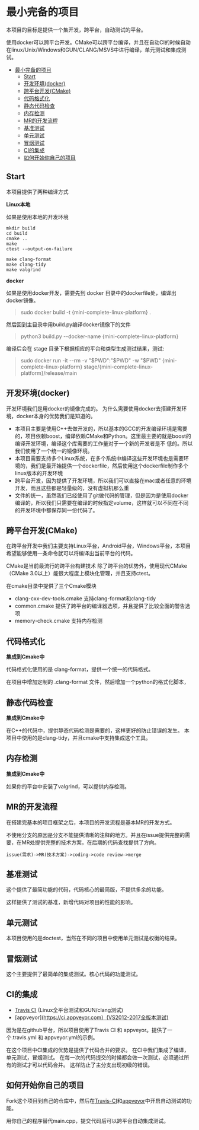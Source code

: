 # 最小完备的项目

本项目的目标是提供一个集开发，跨平台，自动测试的平台。

使用docker可以跨平台开发。CMake可以跨平台编译，并且在自动CI的时候自动在linux/Unix/Windows和GUN/CLANG/MSVS中进行编译，单元测试和集成测试。

<!-- TOC -->

- [最小完备的项目](#%E6%9C%80%E5%B0%8F%E5%AE%8C%E5%A4%87%E7%9A%84%E9%A1%B9%E7%9B%AE)
    - [Start](#start)
    - [开发环境(docker)](#%E5%BC%80%E5%8F%91%E7%8E%AF%E5%A2%83docker)
    - [跨平台开发(CMake)](#%E8%B7%A8%E5%B9%B3%E5%8F%B0%E5%BC%80%E5%8F%91cmake)
    - [代码格式化](#%E4%BB%A3%E7%A0%81%E6%A0%BC%E5%BC%8F%E5%8C%96)
    - [静态代码检查](#%E9%9D%99%E6%80%81%E4%BB%A3%E7%A0%81%E6%A3%80%E6%9F%A5)
    - [内存检测](#%E5%86%85%E5%AD%98%E6%A3%80%E6%B5%8B)
    - [MR的开发流程](#mr%E7%9A%84%E5%BC%80%E5%8F%91%E6%B5%81%E7%A8%8B)
    - [基准测试](#%E5%9F%BA%E5%87%86%E6%B5%8B%E8%AF%95)
    - [单元测试](#%E5%8D%95%E5%85%83%E6%B5%8B%E8%AF%95)
    - [冒烟测试](#%E5%86%92%E7%83%9F%E6%B5%8B%E8%AF%95)
    - [CI的集成](#ci%E7%9A%84%E9%9B%86%E6%88%90)
    - [如何开始你自己的项目](#%E5%A6%82%E4%BD%95%E5%BC%80%E5%A7%8B%E4%BD%A0%E8%87%AA%E5%B7%B1%E7%9A%84%E9%A1%B9%E7%9B%AE)

<!-- /TOC -->

## Start

本项目提供了两种编译方式

**Linux本地**

如果是使用本地的开发环境
```
mkdir build
cd build
cmake ..
make
ctest --output-on-failure

make clang-format
make clang-tidy
make valgrind
```

**docker**

如果是使用docker开发，需要先到 docker 目录中的dockerfile处，编译出docker镜像。
>sudo docker build -t {mini-complete-linux-platform} .

然后回到主目录中用build.py编译docker镜像下的文件

> python3 build.py --docker-name {mini-complete-linux-platform}

编译后会在 stage 目录下根据相应的平台和类型生成测试结果，测试:

> sudo docker run -it --rm -v "$PWD":"$PWD" -w "$PWD" {mini-complete-linux-platform}  stage/{mini-complete-linux-platform}/release/main

## 开发环境(docker)

开发环境我们是用docker的镜像完成的。
为什么需要使用docker去搭建开发环境，docker本身的优势我们是知道的。

- 本项目主要是使用C++去做开发的，所以基本的GCC的开发编译环境是需要的，项目依赖boost，编译依赖CMake和Python。这里最主要的就是boost的编译开发环境，编译这个库需要的工作量对于一个新的开发者是不
低的。所以我们使用了一个统一的镜像环境。
- 本项目需要支持多个Linux系统，在多个系统中编译这些开发环境也是需要环境的，我们是最开始提供一个dockerfile，然后使用这个dockerfile制作多个linux版本的开发环境
- 跨平台开发，因为提供了开发环境，所以我们可以直接在mac或者任意的环境开发，而且这些都是轻量级的，没有虚拟机那么重
- 文件的统一，虽然我们已经使用了git做代码的管理，但是因为是使用docker编译的，所以我们只需要在编译的时候指定volume，这样就可以不同在不同的开发环境中都保存同一份代码了。

## 跨平台开发(CMake)

在跨平台开发中我们主要支持Linux平台，Android平台，Windows平台，本项目希望能够使用一条命令就可以将编译出当前平台的代码。

CMake是当前最流行的跨平台构建技术
除了跨平台的优势外，使用现代CMake（CMake 3.0以上）能很大程度上模块化管理，并且支持ctest。

在cmake目录中提供了三个Cmake模块

- clang-cxx-dev-tools.cmake 支持clang-format和clang-tidy
- common.cmake 提供了跨平台的编译器选项，并且提供了比较全面的警告选项
- memory-check.cmake 支持内存检测

## 代码格式化

**集成到Cmake中**

代码格式化使用的是 clang-format，提供一个统一的代码格式。

在项目中增加定制的 .clang-format 文件，然后增加一个python的格式化脚本，


## 静态代码检查

**集成到Cmake中**

在C++的代码中，提供静态代码检测是需要的，这样更好的防止错误的发生。
本项目中使用的是clang-tidy，并且cmake中支持集成这个工具。

## 内存检测

**集成到Cmake中**

如果你的平台中安装了valgrind，可以提供内存检测。

## MR的开发流程

在搭建完基本的项目框架之后，本项目的开发流程是基本MR的开发方式。

不使用分支的原因是分支不能提供清晰的注释的地方。并且在issue提供完整的需要，在MR处提供完整的技术方案，在后期的代码查找提供了方向。
```
issue(需求)->MR(技术方案)->coding->code review->merge

```
## 基准测试

这个提供了最简功能的代码，代码核心的最简版，不提供多余的功能。

这样提供了测试的基准，新增代码对项目的性能的影响。

## 单元测试

本项目使用的是doctest，当然在不同的项目中使用单元测试是权衡的结果。

## 冒烟测试

这个主要提供了最简单的集成测试。核心代码的功能测试。

## CI的集成

- [Travis CI](https://travis-ci.org) (Linux全平台测试和GUN/clang测试)
- [appveyor](https://ci.appveyor.com）(VS2012-2017全版本测试)

因为是在github平台，所以项目使用了Travis CI 和 appveyor。提供了一个.travis.yml 和 appveyor.yml的示例。

在这个项目中CI集成的优势是提供了代码合并的要求。
在CI中我们集成了编译，单元测试，冒烟测试。
在每一次的代码提交的时候都会做一次测试，必须通过所有的测试才可以代码合并。
这样防止了主分支出现初级的错误。

## 如何开始你自己的项目

Fork这个项目到自己的仓库中，然后在[Travis-CI](https://travis-ci.org/)和[appveyor](https://ci.appveyor.com)中开启自动测试的功能。

用你自己的程序替代main.cpp，提交代码后可以跨平台自动集成测试。
